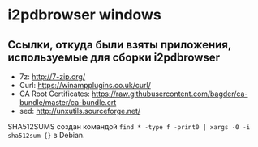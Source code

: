 i2pdbrowser windows
=====
Ссылки, откуда были взяты приложения, используемые для сборки i2pdbrowser
-----
* 7z: http://7-zip.org/
* Curl: https://winampplugins.co.uk/curl/
* CA Root Certificates: https://raw.githubusercontent.com/bagder/ca-bundle/master/ca-bundle.crt
* sed: http://unxutils.sourceforge.net/

SHA512SUMS создан командой `find * -type f -print0 | xargs -0 -i sha512sum {}` в Debian.
